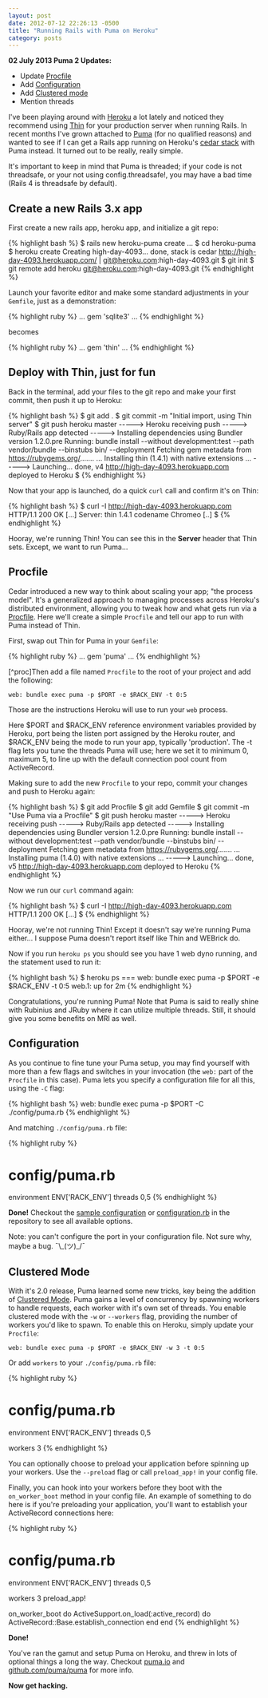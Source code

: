 ```yaml
---
layout: post
date: 2012-07-12 22:26:13 -0500
title: "Running Rails with Puma on Heroku"
category: posts
---
```


**02 July 2013 Puma 2 Updates:**

- Update [Procfile](#procfile)
- Add [Configuration](#configuration)
- Add [Clustered mode](#clustered-mode)
- Mention threads

I've been playing around with [Heroku][1] a lot lately and noticed they
recommend using [Thin][2] for your production server when running Rails. In recent months
I've grown attached to [Puma][3] (for no qualified reasons) and wanted to see if
I can get a Rails app running on Heroku's [cedar stack][4] with Puma instead. It
turned out to be really, really simple. 

<div class="alert alert-info">
It's important to keep in mind that Puma is threaded; if your code is not threadsafe, or your not
using config.threadsafe!, you may have a bad time (Rails 4 is
threadsafe by default).
</div>


## Create a new Rails 3.x app

First create a new rails app, heroku app, and initialize a git repo:

{% highlight bash %}
$ rails new heroku-puma
  create 
  ...
$ cd heroku-puma
$ heroku create
  Creating high-day-4093... done, stack is cedar
  http://high-day-4093.herokuapp.com/ | git@heroku.com:high-day-4093.git
$ git init
$ git remote add heroku git@heroku.com:high-day-4093.git
{% endhighlight %}
  

Launch your favorite editor and make some standard adjustments in your
`Gemfile`, just as a demonstration:

{% highlight ruby %}
...
gem 'sqlite3'
...
{% endhighlight %}

becomes

{% highlight ruby %}
...
gem 'thin'
...
{% endhighlight %}

## Deploy with Thin, just for fun

Back in the terminal, add your files to the git repo and make your first
commit, then push it up to Heroku:

{% highlight bash %}
$ git add .
$ git commit -m "Initial import, using Thin server"
$ git push heroku master
-----> Heroku receiving push
-----> Ruby/Rails app detected
-----> Installing dependencies using Bundler version 1.2.0.pre
Running: bundle install --without development:test --path vendor/bundle --binstubs bin/ --deployment
Fetching gem metadata from https://rubygems.org/.......
...
Installing thin (1.4.1) with native extensions
...
-----> Launching... done, v4
http://high-day-4093.herokuapp.com deployed to Heroku
$
{% endhighlight %}

Now that your app is launched, do a quick `curl` call and confirm it's
on Thin:

{% highlight bash %}
$ curl -I http://high-day-4093.herokuapp.com
HTTP/1.1 200 OK
[...]
Server: thin 1.4.1 codename Chromeo
[..]
$ 
{% endhighlight %}

Hooray, we're running Thin! You can see this in the **Server** header
that Thin sets. Except, we want to run Puma...


## Procfile

Cedar introduced a new way to think about scaling your app; "the process model". It's a generalized approach to managing processes across Heroku's distributed environment, allowing you to tweak how and what gets run via a [Procfile][5]. Here we'll create a simple `Procfile` and tell our app to run with Puma instead of Thin.

First, swap out Thin for Puma in your `Gemfile`:

{% highlight ruby %}
...
gem 'puma'
...
{% endhighlight %}

[^proc]Then add a file named `Procfile` to the root of your project and add the following:

    web: bundle exec puma -p $PORT -e $RACK_ENV -t 0:5
    
Those are the instructions Heroku will use to run your `web` process.

<div class="alert alert-info">
Here $PORT and $RACK_ENV reference environment variables provided by Heroku, port being the
listen port assigned by the Heroku router, and $RACK_ENV being the mode
to run your app, typically 'production'.
The -t flag lets you tune the threads Puma will use; here we set it to
minimum 0, maximum 5, to line up with the default connection pool count
from ActiveRecord.
</div>

Making sure to add the new `Procfile` to your repo, commit your changes
and push to Heroku again:

{% highlight bash %}
$ git add Procfile
$ git add Gemfile
$ git commit -m "Use Puma via a Procfile"
$ git push heroku master
  -----> Heroku receiving push
  -----> Ruby/Rails app detected
  -----> Installing dependencies using Bundler version 1.2.0.pre
  Running: bundle install --without development:test --path vendor/bundle --binstubs bin/ --deployment
  Fetching gem metadata from https://rubygems.org/.......
  ...
  Installing puma (1.4.0) with native extensions
  ...
  -----> Launching... done, v5
  http://high-day-4093.herokuapp.com deployed to Heroku
{% endhighlight %}

Now we run our `curl` command again:

{% highlight bash %}
$ curl -I http://high-day-4093.herokuapp.com
HTTP/1.1 200 OK
[...]
$
{% endhighlight %}

Hooray, we're not running Thin! Except it doesn't say we're running Puma
either... I suppose Puma doesn't report itself like Thin and WEBrick do. 

Now if you run `heroku ps` you should see you have 1 web dyno running,
and the statement used to run it:

{% highlight bash %}
$ heroku ps
=== web: bundle exec puma -p $PORT -e $RACK_ENV -t 0:5
web.1: up for 2m
{% endhighlight %}

Congratulations, you're running Puma! Note that Puma is said to really
shine with Rubinius and JRuby where it can utilize multiple threads.
Still, it should give you some benefits on MRI as well. 

## Configuration

As you continue to fine tune your Puma setup, you may find yourself with
more than a few flags and switches in your invocation (the `web:` part of
the `Procfile` in this case). Puma lets you specify a configuration file
for all this, using the `-C` flag:

{% highlight bash %}
web: bundle exec puma -p $PORT -C ./config/puma.rb 
{% endhighlight %}

And matching `./config/puma.rb` file:

{% highlight ruby %}
# config/puma.rb
environment ENV['RACK_ENV']
threads 0,5
{% endhighlight %}

**Done!** Checkout the [sample configuration][7] or
[configuration.rb][8] in the
repository to see all available options.

<div class="alert alert-info">
Note: you can't configure the port in your configuration file. Not sure
why, maybe a bug.
¯\_(ツ)_/¯  
</div>

## Clustered Mode

With it's 2.0 release, Puma learned some new tricks, key being the
addition of [Clustered
Mode](https://github.com/puma/puma#clustered-mode). Puma gains a level of concurrency by spawning workers to handle requests,
each worker with it's own set of threads. You enable clustered mode with
the `-w` or `--workers` flag, providing the number of workers you'd like
to spawn. To enable this on Heroku, simply update your `Procfile`:

    web: bundle exec puma -p $PORT -e $RACK_ENV -w 3 -t 0:5

Or add `workers` to your `./config/puma.rb` file:

{% highlight ruby %}
# config/puma.rb
environment ENV['RACK_ENV']
threads 0,5

workers 3
{% endhighlight %}

You can optionally choose to preload your application before spinning up
your workers. Use the `--preload` flag or call `preload_app!` in your
config file.

Finally, you can hook into your workers before they boot with the
`on_worker_boot` method in your config file. An example of something to
do here is if you're preloading your application, you'll want to
  establish your ActiveRecord connections here:

{% highlight ruby %}
# config/puma.rb
environment ENV['RACK_ENV']
threads 0,5

workers 3
preload_app!

on_worker_boot do
  ActiveSupport.on_load(:active_record) do
    ActiveRecord::Base.establish_connection
  end
end
{% endhighlight %}

**Done!**

You've ran the gamut and setup Puma on Heroku, and threw in lots of
optional things a long the way. Checkout [puma.io][3] and
[github.com/puma/puma][6] for more info. 

**Now get hacking.**

[1]: http://heroku.com
[2]: https://devcenter.heroku.com/articles/rails3#webserver
[3]: http://puma.io
[4]: https://devcenter.heroku.com/articles/cedar
[5]: https://devcenter.heroku.com/articles/procfile
[6]: https://github.com/puma/puma
[7]: https://github.com/puma/puma/blob/master/examples/config.rb
[8]: https://github.com/puma/puma/blob/master/lib/puma/configuration.rb

